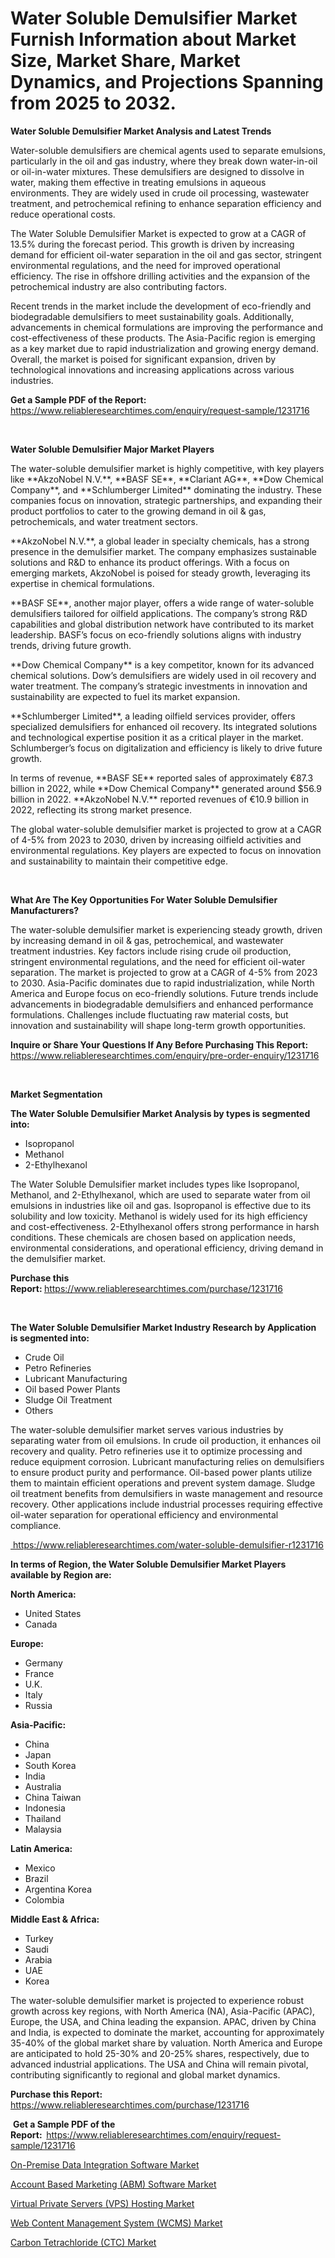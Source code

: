 <p><h1>Water Soluble Demulsifier Market Furnish Information about Market Size, Market Share, Market Dynamics, and Projections Spanning from 2025 to 2032.</h1></p><p><strong>Water Soluble Demulsifier Market Analysis and Latest Trends</strong></p>
<p><p>Water-soluble demulsifiers are chemical agents used to separate emulsions, particularly in the oil and gas industry, where they break down water-in-oil or oil-in-water mixtures. These demulsifiers are designed to dissolve in water, making them effective in treating emulsions in aqueous environments. They are widely used in crude oil processing, wastewater treatment, and petrochemical refining to enhance separation efficiency and reduce operational costs.</p><p>The Water Soluble Demulsifier Market is expected to grow at a CAGR of 13.5% during the forecast period. This growth is driven by increasing demand for efficient oil-water separation in the oil and gas sector, stringent environmental regulations, and the need for improved operational efficiency. The rise in offshore drilling activities and the expansion of the petrochemical industry are also contributing factors.</p><p>Recent trends in the market include the development of eco-friendly and biodegradable demulsifiers to meet sustainability goals. Additionally, advancements in chemical formulations are improving the performance and cost-effectiveness of these products. The Asia-Pacific region is emerging as a key market due to rapid industrialization and growing energy demand. Overall, the market is poised for significant expansion, driven by technological innovations and increasing applications across various industries.</p></p>
<p><strong>Get a Sample PDF of the Report:&nbsp;</strong> <a href="https://www.reliableresearchtimes.com/enquiry/request-sample/1231716?utm_campaign=2129&utm_medium=2&utm_source=Github&utm_content=ia&utm_term=26012025&utm_id=water-soluble-demulsifier">https://www.reliableresearchtimes.com/enquiry/request-sample/1231716</a></p>
<p>&nbsp;</p>
<p><strong>Water Soluble Demulsifier Major Market Players</strong></p>
<p><p>The water-soluble demulsifier market is highly competitive, with key players like **AkzoNobel N.V.**, **BASF SE**, **Clariant AG**, **Dow Chemical Company**, and **Schlumberger Limited** dominating the industry. These companies focus on innovation, strategic partnerships, and expanding their product portfolios to cater to the growing demand in oil & gas, petrochemicals, and water treatment sectors.</p><p>**AkzoNobel N.V.**, a global leader in specialty chemicals, has a strong presence in the demulsifier market. The company emphasizes sustainable solutions and R&D to enhance its product offerings. With a focus on emerging markets, AkzoNobel is poised for steady growth, leveraging its expertise in chemical formulations.</p><p>**BASF SE**, another major player, offers a wide range of water-soluble demulsifiers tailored for oilfield applications. The company’s strong R&D capabilities and global distribution network have contributed to its market leadership. BASF’s focus on eco-friendly solutions aligns with industry trends, driving future growth.</p><p>**Dow Chemical Company** is a key competitor, known for its advanced chemical solutions. Dow’s demulsifiers are widely used in oil recovery and water treatment. The company’s strategic investments in innovation and sustainability are expected to fuel its market expansion.</p><p>**Schlumberger Limited**, a leading oilfield services provider, offers specialized demulsifiers for enhanced oil recovery. Its integrated solutions and technological expertise position it as a critical player in the market. Schlumberger’s focus on digitalization and efficiency is likely to drive future growth.</p><p>In terms of revenue, **BASF SE** reported sales of approximately €87.3 billion in 2022, while **Dow Chemical Company** generated around $56.9 billion in 2022. **AkzoNobel N.V.** reported revenues of €10.9 billion in 2022, reflecting its strong market presence.</p><p>The global water-soluble demulsifier market is projected to grow at a CAGR of 4-5% from 2023 to 2030, driven by increasing oilfield activities and environmental regulations. Key players are expected to focus on innovation and sustainability to maintain their competitive edge.</p></p>
<p>&nbsp;</p>
<p><strong>What Are The Key Opportunities For Water Soluble Demulsifier Manufacturers?</strong></p>
<p><p>The water-soluble demulsifier market is experiencing steady growth, driven by increasing demand in oil & gas, petrochemical, and wastewater treatment industries. Key factors include rising crude oil production, stringent environmental regulations, and the need for efficient oil-water separation. The market is projected to grow at a CAGR of 4-5% from 2023 to 2030. Asia-Pacific dominates due to rapid industrialization, while North America and Europe focus on eco-friendly solutions. Future trends include advancements in biodegradable demulsifiers and enhanced performance formulations. Challenges include fluctuating raw material costs, but innovation and sustainability will shape long-term growth opportunities.</p></p>
<p><strong>Inquire or Share Your Questions If Any Before Purchasing This Report:</strong> <a href="https://www.reliableresearchtimes.com/enquiry/pre-order-enquiry/1231716?utm_campaign=2129&utm_medium=2&utm_source=Github&utm_content=ia&utm_term=26012025&utm_id=water-soluble-demulsifier">https://www.reliableresearchtimes.com/enquiry/pre-order-enquiry/1231716</a></p>
<p>&nbsp;</p>
<p><strong>Market Segmentation</strong></p>
<p><strong>The Water Soluble Demulsifier Market Analysis by types is segmented into:</strong></p>
<p><ul><li>Isopropanol</li><li>Methanol</li><li>2-Ethylhexanol</li></ul></p>
<p><p>The Water Soluble Demulsifier market includes types like Isopropanol, Methanol, and 2-Ethylhexanol, which are used to separate water from oil emulsions in industries like oil and gas. Isopropanol is effective due to its solubility and low toxicity. Methanol is widely used for its high efficiency and cost-effectiveness. 2-Ethylhexanol offers strong performance in harsh conditions. These chemicals are chosen based on application needs, environmental considerations, and operational efficiency, driving demand in the demulsifier market.</p></p>
<p><strong>Purchase this Report:&nbsp;</strong><a href="https://www.reliableresearchtimes.com/purchase/1231716?utm_campaign=2129&utm_medium=2&utm_source=Github&utm_content=ia&utm_term=26012025&utm_id=water-soluble-demulsifier">https://www.reliableresearchtimes.com/purchase/1231716</a></p>
<p>&nbsp;</p>
<p><strong>The Water Soluble Demulsifier Market Industry Research by Application is segmented into:</strong></p>
<p><ul><li>Crude Oil</li><li>Petro Refineries</li><li>Lubricant Manufacturing</li><li>Oil based Power Plants</li><li>Sludge Oil Treatment</li><li>Others</li></ul></p>
<p><p>The water-soluble demulsifier market serves various industries by separating water from oil emulsions. In crude oil production, it enhances oil recovery and quality. Petro refineries use it to optimize processing and reduce equipment corrosion. Lubricant manufacturing relies on demulsifiers to ensure product purity and performance. Oil-based power plants utilize them to maintain efficient operations and prevent system damage. Sludge oil treatment benefits from demulsifiers in waste management and resource recovery. Other applications include industrial processes requiring effective oil-water separation for operational efficiency and environmental compliance.</p></p>
<p><a href="https://www.reliableresearchtimes.com/water-soluble-demulsifier-r1231716?utm_campaign=2129&utm_medium=2&utm_source=Github&utm_content=ia&utm_term=26012025&utm_id=water-soluble-demulsifier">&nbsp;https://www.reliableresearchtimes.com/water-soluble-demulsifier-r1231716</a></p>
<p><strong>In terms of Region, the Water Soluble Demulsifier Market Players available by Region are:</strong></p>
<p>
    <p> <strong> North America: </strong>
        <ul>
            <li>United States</li>
            <li>Canada</li>
        </ul>
        </p> 
    <p> <strong> Europe: </strong>
        <ul>
            <li>Germany</li>
            <li>France</li>
            <li>U.K.</li>
            <li>Italy</li>
            <li>Russia</li>
        </ul>
        </p> 
    <p> <strong> Asia-Pacific: </strong>
        <ul>
            <li>China</li>
            <li>Japan</li>
            <li>South Korea</li>
            <li>India</li>
            <li>Australia</li>
            <li>China Taiwan</li>
            <li>Indonesia</li>
            <li>Thailand</li>
            <li>Malaysia</li>
        </ul>
        </p> 
    <p> <strong> Latin America: </strong>
        <ul>
            <li>Mexico</li>
            <li>Brazil</li>
            <li>Argentina Korea</li>
            <li>Colombia</li>
        </ul>
        </p> 
    <p> <strong> Middle East & Africa: </strong>
        <ul>
            <li>Turkey</li>
            <li>Saudi</li>
            <li>Arabia</li>
            <li>UAE</li>
            <li>Korea</li>
        </ul>
    </p>
    </p>
<p><p>The water-soluble demulsifier market is projected to experience robust growth across key regions, with North America (NA), Asia-Pacific (APAC), Europe, the USA, and China leading the expansion. APAC, driven by China and India, is expected to dominate the market, accounting for approximately 35-40% of the global market share by valuation. North America and Europe are anticipated to hold 25-30% and 20-25% shares, respectively, due to advanced industrial applications. The USA and China will remain pivotal, contributing significantly to regional and global market dynamics.</p></p>
<p><strong>Purchase this Report: </strong><a href="https://www.reliableresearchtimes.com/purchase/1231716?utm_campaign=2129&utm_medium=2&utm_source=Github&utm_content=ia&utm_term=26012025&utm_id=water-soluble-demulsifier">https://www.reliableresearchtimes.com/purchase/1231716</a></p>
<p>&nbsp;<strong>Get a Sample PDF of the Report:&nbsp;&nbsp;</strong><a href="https://www.reliableresearchtimes.com/enquiry/request-sample/1231716?utm_campaign=2129&utm_medium=2&utm_source=Github&utm_content=ia&utm_term=26012025&utm_id=water-soluble-demulsifier">https://www.reliableresearchtimes.com/enquiry/request-sample/1231716</a></p>
<p><strong></strong></p>
<p><p><a href="https://www.linkedin.com/pulse/analyzing-on-premise-data-integration-software-market-dynamics-tb5qe?utm_campaign=2129&utm_medium=2&utm_source=Github&utm_content=ia&utm_term=26012025&utm_id=water-soluble-demulsifier">On-Premise Data Integration Software Market</a></p><p><a href="https://www.linkedin.com/pulse/projected-cagr-79-account-based-marketing-abm-software-ededc?utm_campaign=2129&utm_medium=2&utm_source=Github&utm_content=ia&utm_term=26012025&utm_id=water-soluble-demulsifier">Account Based Marketing (ABM) Software Market</a></p><p><a href="https://www.linkedin.com/pulse/virtual-private-servers-vps-hosting-market-expansion-industry-tyuse?utm_campaign=2129&utm_medium=2&utm_source=Github&utm_content=ia&utm_term=26012025&utm_id=water-soluble-demulsifier">Virtual Private Servers (VPS) Hosting Market</a></p><p><a href="https://www.linkedin.com/pulse/web-content-management-system-wcms-market-revenue-projections-projected-nusac?utm_campaign=2129&utm_medium=2&utm_source=Github&utm_content=ia&utm_term=26012025&utm_id=water-soluble-demulsifier">Web Content Management System (WCMS) Market</a></p><p><a href="https://www.linkedin.com/pulse/in-depth-analysis-carbon-tetrachloride-ctc-market-dynamics-key-pzdje?utm_campaign=2129&utm_medium=2&utm_source=Github&utm_content=ia&utm_term=26012025&utm_id=water-soluble-demulsifier">Carbon Tetrachloride (CTC) Market</a></p></p>